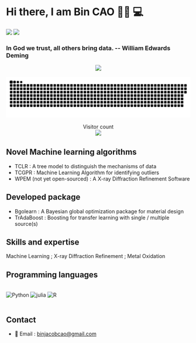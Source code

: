 # Hi there, I am Bin CAO  💁🏼 💻

[![](https://img.shields.io/badge/ResearchGate-Bin%20Cao-yellowgreen)](https://www.researchgate.net/profile/Bin-Cao-37)
[![](https://img.shields.io/badge/Google%20Scholar-Bin%20CAO-orange)](https://scholar.google.com.hk/citations?user=XXCuRdoAAAAJ&hl=zh-CN)

### In God we trust, all others bring data. -- William Edwards Deming

<div align=center><img src="https://user-images.githubusercontent.com/86995074/215960380-165218b7-f14f-4967-9eec-ee720e301960.gif"></div>

<a href=#><img src="contributions.svg"></a>

<p align="center"> 
  Visitor count<br>
  <img src="https://profile-counter.glitch.me/Bin-Cao/count.svg" />
</p>


## Novel Machine learning algorithms
+ TCLR : A tree model to distinguish the mechanisms of data
+ TCGPR : Machine Learning Algorithm for identifying outliers
+ WPEM (not yet open-sourced) : A X-ray Diffraction Refinement Software

## Developed package
+ Bgolearn : A Bayesian global optimization package for material design
+ TrAdaBoost : Boosting for transfer learning with single / multiple source(s)


## Skills and expertise
Machine Learning ; X-ray Diffraction Refinement ; Metal Oxidation

## Programming languages 
<br>

<div >
<img src="https://upload.wikimedia.org/wikipedia/commons/thumb/c/c3/Python-logo-notext.svg/1024px-Python-logo-notext.svg.png" alt="Python" height="45" />
  <img src="https://user-images.githubusercontent.com/86995074/202627803-7f64c8dd-5457-4c2d-82dd-f885ad49619b.png" alt="julia" height="45" />
  <img src="https://user-images.githubusercontent.com/86995074/202627775-ac823e4d-f609-47ed-bd6c-594d2d8814bd.png" alt="R" height="45" />
</div>

<br>


## Contact
+ 📨 Email : binjacobcao@gmail.com


